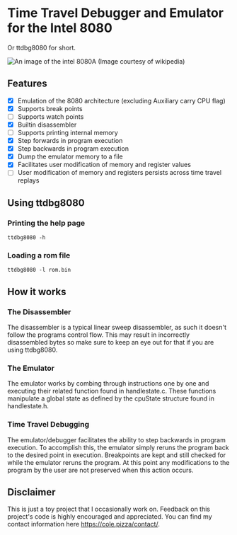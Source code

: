# Time Travel Debugger and Emulator for the Intel 8080

Or ttdbg8080 for short.

![An image of the intel 8080A](https://upload.wikimedia.org/wikipedia/commons/3/3a/KL_Intel_i8080_Black_Background.jpg "An intel 8080A")
(Image courtesy of wikipedia)

## Features
- [X] Emulation of the 8080 architecture (excluding Auxiliary carry CPU flag)
- [X] Supports break points
- [ ] Supports watch points
- [X] Builtin disassembler
- [ ] Supports printing internal memory
- [X] Step forwards in program execution
- [X] Step backwards in program execution
- [X] Dump the emulator memory to a file
- [X] Facilitates user modification of memory and register values
- [ ] User modification of memory and registers persists across time travel replays

## Using ttdbg8080

### Printing the help page

`ttdbg8080 -h`

### Loading a rom file

`ttdbg8080 -l rom.bin`

## How it works

### The Disassembler

The disassembler is a typical linear sweep disassembler, as such it doesn't follow the programs control flow. This may result in incorrectly disassembled bytes so make sure to keep an eye out for that if you are using ttdbg8080.

### The Emulator

The emulator works by combing through instructions one by one and executing their related function found in handlestate.c. These functions manipulate a global state as defined by the cpuState structure found in handlestate.h.

### Time Travel Debugging

The emulator/debugger facilitates the ability to step backwards in program execution. To accomplish this, the emulator simply reruns the program back to the desired point in execution. Breakpoints are kept and still checked for while the emulator reruns the program. At this point any modifications to the program by the user are not preserved when this action occurs.

## Disclaimer

This is just a toy project that I occasionally work on. Feedback on this project's code is highly encouraged and appreciated. You can find my contact information here https://cole.pizza/contact/.
